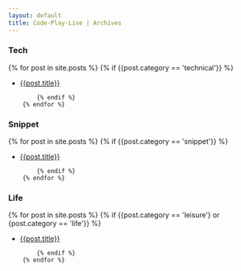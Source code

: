 ```yaml
---
layout: default
title: Code·Play·Live | Archives
---
```


<div class="row">
  <div class="col-sm-4 col-md-4">
  	<h3>Tech</h3>
	  {% for post in site.posts %}
			{% if {{post.category == 'technical'}} %}
		<ul>
		<li><a href="{{post.url}}">{{post.title}}</a></li>
		</ul>

			{% endif %}
		{% endfor %}
  </div>
  <div class="col-sm-4 col-md-4">
  	<h3>Snippet</h3>
	  {% for post in site.posts %}
			{% if {{post.category == 'snippet'}} %}
		<ul>
		<li><a href="{{post.url}}">{{post.title}}</a></li>
		</ul>

			{% endif %}
		{% endfor %}
  </div>
  <div class="col-sm-4 col-md-4">
    <h3>Life</h3>
	  {% for post in site.posts %}
			{% if {{post.category == 'leisure'} or {post.category == 'life'}} %}
		<ul>
		<li><a href="{{post.url}}">{{post.title}}</a></li>
		</ul>

			{% endif %}
		{% endfor %}
  </div>
</div>